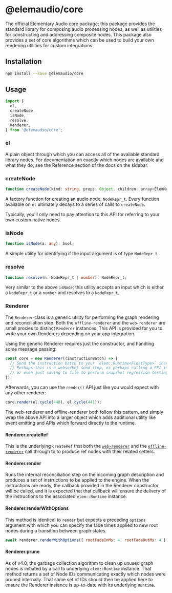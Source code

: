 # @elemaudio/core

The official Elementary Audio core package; this package provides the standard library for composing
audio processing nodes, as well as utilities for constructing and addressing composite nodes. This package
also provides a set of core algorithms which can be used to build your own rendering utilities for custom
integrations.

## Installation

```sh
npm install --save @elemaudio/core
```

## Usage

```js
import {
  el,
  createNode,
  isNode,
  resolve,
  Renderer,
} from '@elemaudio/core';
```

### el

A plain object through which you can access all of the available standard library nodes. For
documentation on exactly which nodes are available and what they do, see the Reference section of the docs on the sidebar.

### createNode

```typescript
function createNode(kind: string, props: Object, children: array<ElemNode>): NodeRepr_t;
```

A factory function for creating an audio node, `NodeRepr_t`. Every function available on `el` ultimately decays
to a series of calls to `createNode`.

Typically, you'll only need to pay attention to this API for referring to your own custom native nodes.

### isNode

```typescript
function isNode(a: any): bool;
```

A simple utility for identifying if the input argument is of type `NodeRepr_t`.

### resolve

```typescript
function resolve(n: NodeRepr_t | number): NodeRepr_t;
```

Very similar to the above `isNode`; this utility accepts an input which is either a `NodeRepr_t` or a `number`
and resolves to a `NodeRepr_t`.

### Renderer

The `Renderer` class is a generic utility for performing the graph rendering and reconciliation step. Both the
`offline-renderer` and the `web-renderer` are small proxies to distinct `Renderer` instances. This API is provided
for you to write your own Renderers depending on your app integration.

Using the generic Renderer requires just the constructor, and handling some message passing:

```js
const core = new Renderer((instructionBatch) => {
  // Send the instruction batch to your `elem::Runtime<FloatType>` instance, wherever that may be!
  // Perhaps this is a websocket send step, or perhaps calling a FFI interface in your JavaScript runtime,
  // or even just saving to file to perform snapshot regression testing like with Jest.
});
```

Afterwards, you can use the `render()` API just like you would expect with any other renderer:

```js
core.render(el.cycle(440), el.cycle(441));
```

The web-renderer and offline-renderer both follow this pattern, and simply wrap the above API into a larger
object which adds additional utility like event emitting and APIs which forward directly to the runtime.

#### Renderer.createRef

This is the underlying `createRef` that both the [`web-renderer`](http://localhost:3000/docs/packages/web-renderer#createref) and
the [`offline-renderer`](http://localhost:3000/docs/packages/offline-renderer#createref) call through to to produce ref nodes with their related setters.

#### Renderer.render

Runs the internal reconciliation step on the incoming graph description and produces a set of instructions to be applied to the engine. When
the instructions are ready, the callback provided in the Renderer constructor will be called, and it is expected that that callback will ensure
the delivery of the instructions to the associated `elem::Runtime` instance.

#### Renderer.renderWithOptions

This method is identical to `render` but expects a preceding `options` argument with which you can specify the fade times applied to
new root nodes during a transition between graph states.

```js
await renderer.renderWithOptions({ rootFadeInMs: 4, rootFadeOutMs: 4 }, ...graphNodes);
```

#### Renderer.prune

As of v4.0, the garbage collection algorithm to clean up unused graph nodes is initiated by a call to underlying `elem::Runtime` instance. That method
returns a set of Node IDs communicating exactly which nodes were pruned internally. That same set of IDs should then be applied here to ensure the Renderer
instance is up-to-date with its underlying `Runtime`.
